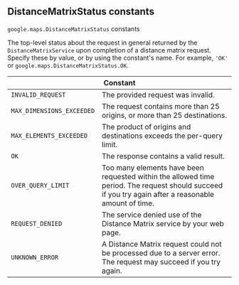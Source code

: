 <h2 id="DistanceMatrixStatus"> DistanceMatrixStatus constants </h2><p>
<code><span itemprop="path">google.maps</span>.<span itemprop="name">DistanceMatrixStatus</span></code>
constants
</p><p>The top-level status about the request in general returned by the <code>DistanceMatrixService</code> upon completion of a distance matrix request. Specify these by value, or by using the constant's name. For example, <code>'OK'</code> or <code>google.maps.DistanceMatrixStatus.OK</code>.</p><div class="devsite-table-wrapper"><table class="constants responsive" summary="DistanceMatrixStatus constants">
<thead>
<tr><th colspan="2">Constant</th>
</tr></thead>
<tbody>
<tr>
<td><code><span>INVALID_REQUEST</span></code></td>
<td>The provided request was invalid.</td>
</tr>
<tr>
<td><code><span>MAX_DIMENSIONS_EXCEEDED</span></code></td>
<td>The request contains more than 25 origins, or more than 25 destinations.</td>
</tr>
<tr>
<td><code><span>MAX_ELEMENTS_EXCEEDED</span></code></td>
<td>The product of origins and destinations exceeds the per-query limit.</td>
</tr>
<tr>
<td><code><span>OK</span></code></td>
<td>The response contains a valid result.</td>
</tr>
<tr>
<td><code><span>OVER_QUERY_LIMIT</span></code></td>
<td>Too many elements have been requested within the allowed time period. The request should succeed if you try again after a reasonable amount of time.</td>
</tr>
<tr>
<td><code><span>REQUEST_DENIED</span></code></td>
<td>The service denied use of the Distance Matrix service by your web page.</td>
</tr>
<tr>
<td><code><span>UNKNOWN_ERROR</span></code></td>
<td>A Distance Matrix request could not be processed due to a server error. The request may succeed if you try again.</td>
</tr>
</tbody>
</table></div>